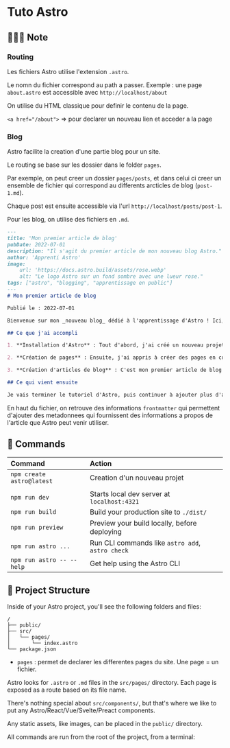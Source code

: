 # Tuto Astro

## 👨🏻‍💻 Note

### Routing
Les fichiers Astro utilise l'extension `.astro`.

Le nomn du fichier correspond au path a passer.
Exemple : une page `about.astro` est accessible avec `http://localhost/about`

On utilise du HTML classique pour definir le contenu de la page.

`<a href="/about">` => pour declarer un nouveau lien et acceder a la page

### Blog

Astro facilite la creation d'une partie blog pour un site.

Le routing se base sur les dossier dans le folder `pages`. 

Par exemple, on peut creer un dossier `pages/posts`, et dans celui ci creer un ensemble de fichier qui correspond au differents arcticles de blog (`post-1.md`).


Chaque post est ensuite accessible via l'url `http://localhost/posts/post-1`.

Pour les blog, on utilise des fichiers en `.md`.

```md
---
title: 'Mon premier article de blog'
pubDate: 2022-07-01
description: "Il s'agit du premier article de mon nouveau blog Astro."
author: 'Apprenti Astro'
image:
    url: 'https://docs.astro.build/assets/rose.webp'
    alt: "Le logo Astro sur un fond sombre avec une lueur rose."
tags: ["astro", "blogging", "apprentissage en public"]
---
# Mon premier article de blog

Publié le : 2022-07-01

Bienvenue sur mon _nouveau blog_ dédié à l'apprentissage d'Astro ! Ici, je vais partager mon parcours d'apprentissage en créant un nouveau site web.

## Ce que j'ai accompli

1. **Installation d'Astro** : Tout d'abord, j'ai créé un nouveau projet Astro et configuré mes comptes en ligne.

2. **Création de pages** : Ensuite, j'ai appris à créer des pages en créant de nouveaux fichiers `.astro` et en les plaçant dans le dossier `src/pages/`.

3. **Création d'articles de blog** : C'est mon premier article de blog ! J'ai maintenant des pages Astro et des articles en Markdown !

## Ce qui vient ensuite

Je vais terminer le tutoriel d'Astro, puis continuer à ajouter plus d'articles. Restez à l'écoute pour en savoir plus.
```
En haut du fichier, on retrouve des informations `frontmatter` qui permettent d'ajouter des metadonnees qui fournissent des informations a propos de l'article que Astro peut venir utiliser.



## 🧞 Commands

| Command                  | Action                                           |
|:-------------------------|:-------------------------------------------------|
| `npm create astro@latest` | Creation d'un nouveau projet                     |
|                          |                           |
| `npm run dev`            | Starts local dev server at `localhost:4321`      |
| `npm run build`          | Build your production site to `./dist/`          |
| `npm run preview`        | Preview your build locally, before deploying     |
| `npm run astro ...`      | Run CLI commands like `astro add`, `astro check` |
| `npm run astro -- --help` | Get help using the Astro CLI                     |








## 🚀 Project Structure

Inside of your Astro project, you'll see the following folders and files:

```text
/
├── public/
├── src/
│   └── pages/
│       └── index.astro
└── package.json
```
- `pages` : permet de declarer les differentes pages du site. Une page = un fichier.










Astro looks for `.astro` or `.md` files in the `src/pages/` directory. Each page is exposed as a route based on its file name.

There's nothing special about `src/components/`, but that's where we like to put any Astro/React/Vue/Svelte/Preact components.

Any static assets, like images, can be placed in the `public/` directory.



All commands are run from the root of the project, from a terminal:




